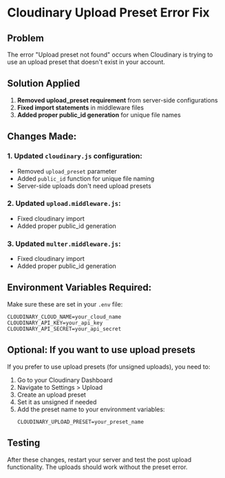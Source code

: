 # Cloudinary Upload Preset Error Fix

## Problem
The error "Upload preset not found" occurs when Cloudinary is trying to use an upload preset that doesn't exist in your account.

## Solution Applied

1. **Removed upload_preset requirement** from server-side configurations
2. **Fixed import statements** in middleware files
3. **Added proper public_id generation** for unique file names

## Changes Made:

### 1. Updated `cloudinary.js` configuration:
- Removed `upload_preset` parameter
- Added `public_id` function for unique file naming
- Server-side uploads don't need upload presets

### 2. Updated `upload.middleware.js`:
- Fixed cloudinary import
- Added proper public_id generation

### 3. Updated `multer.middleware.js`:
- Fixed cloudinary import
- Added proper public_id generation

## Environment Variables Required:
Make sure these are set in your `.env` file:

```env
CLOUDINARY_CLOUD_NAME=your_cloud_name
CLOUDINARY_API_KEY=your_api_key
CLOUDINARY_API_SECRET=your_api_secret
```

## Optional: If you want to use upload presets

If you prefer to use upload presets (for unsigned uploads), you need to:

1. Go to your Cloudinary Dashboard
2. Navigate to Settings > Upload
3. Create an upload preset
4. Set it as unsigned if needed
5. Add the preset name to your environment variables:
   ```env
   CLOUDINARY_UPLOAD_PRESET=your_preset_name
   ```

## Testing
After these changes, restart your server and test the post upload functionality. The uploads should work without the preset error.